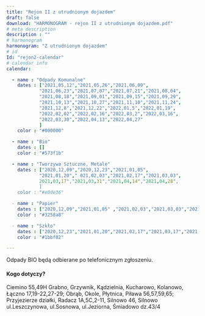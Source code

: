 ```yaml
---
title: "Rejon II z utrudnionym dojazdem"
draft: false
download: "HARMONOGRAM - rejon II z utrudnionym dojazdem.pdf"
# meta description
description : ""
# harmonogram
harmonogram: "Z utrudnionym dojazdem"
# id
Id: "rejon2-calendar"
# calendar info
calendar:

  - name : "Odpady Komunalne"
    dates : ["2021,05,12","2021,05,26","2021,06,09",
            "2021,06,23","2021,07,07","2021,07,21","2021,08,04",
            "2021,08,18","2021,09,01","2021,09,15","2021,09,29",
            "2021,10,13","2021,10,27","2021,11,10","2021,11,24",
            "2021,12,8","2021,12,22","2022,01,5","2022,01,19",
            "2022,02,02","2022,02,16","2022,03,2","2022,03,16",
            "2022,03,30","2022,04,13","2022,04,27"
            ]
    color : "#000000"

  - name : "Bio"
    dates : []
    color : "#573f1b"

  - name : "Tworzywa Sztuczne, Metale"
    dates : ["2020,12,09","2020,12,23","2021,01,05",
            "2021,01,20"," 021,02,03","2021,02,17","2021,03,03",
            2021,03,17","2021,03,31","2021,04,14","2021,04,28",
            ]
    color : "#e0de36"

  - name : "Papier"
    dates : ["2020,12,09","2021,01,05" ,"2021,02,03","2021,03,03","2021,04,14"]
    color : "#3258a8"

  - name : "Szkło"
    dates : ["2020,12,23","2021,01,20","2021,02,17","2021,03,17","2021,04,28"]
    color : "#1bbf02"

---
```

Odpady BIO będą odbierane po telefonicznym zgłoszeniu.

#### Kogo dotyczy?

Ciemino 55,49H Grabno, Grzywnik, Kądzielnia, Kucharowo, Kolanowo, Łączno 17,19-22,27-29; Obrąb, Okole, Płytnica, Piława 56,57,59,65; Przyjezierze działki, Radacz 1A,5C,2-11, Silnowo 46, Silnowo ul.Leszczynowa, ul.Sosnowa, ul.Jeziorna, Śmiadowo dz.43/4
